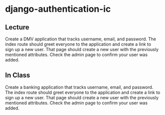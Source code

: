 # django-authentication-ic

## Lecture
Create a DMV application that tracks username, email, and password. The index route should greet everyone to the application and create a link to sign up a new user. That page should create a new user with the previously mentioned attributes. Check the admin page to confirm your user was added.

## In Class
Create a banking application that tracks username, email, and password. The index route should greet everyone to the application and create a link to sign up a new user. That page should create a new user with the previously mentioned attributes. Check the admin page to confirm your user was added.
